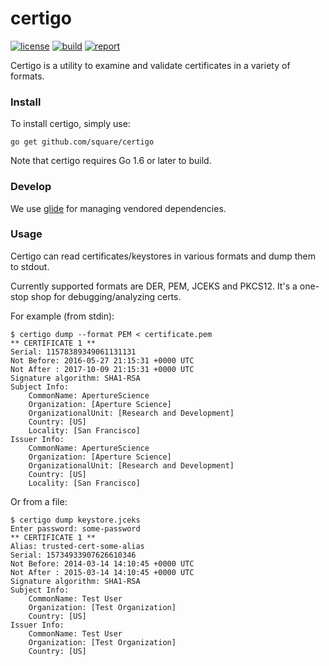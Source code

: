# certigo

[![license](http://img.shields.io/badge/license-apache_2.0-red.svg?style=flat)](https://raw.githubusercontent.com/square/certigo/master/LICENSE)
[![build](https://travis-ci.org/square/certigo.svg?branch=master)](https://travis-ci.org/square/certigo)
[![report](https://goreportcard.com/badge/github.com/square/certigo)](https://goreportcard.com/report/github.com/square/certigo)

Certigo is a utility to examine and validate certificates in a variety of formats.

### Install

To install certigo, simply use:

    go get github.com/square/certigo

Note that certigo requires Go 1.6 or later to build.

### Develop

We use [glide][1] for managing vendored dependencies. 

[1]: https://glide.sh

### Usage

Certigo can read certificates/keystores in various formats and dump them to stdout.

Currently supported formats are DER, PEM, JCEKS and PKCS12. It's a one-stop shop for debugging/analyzing certs.

For example (from stdin):

    $ certigo dump --format PEM < certificate.pem
    ** CERTIFICATE 1 **
    Serial: 11578389349061131131
    Not Before: 2016-05-27 21:15:31 +0000 UTC
    Not After : 2017-10-09 21:15:31 +0000 UTC
    Signature algorithm: SHA1-RSA
    Subject Info:
    	CommonName: ApertureScience
    	Organization: [Aperture Science]
    	OrganizationalUnit: [Research and Development]
    	Country: [US]
    	Locality: [San Francisco]
    Issuer Info:
    	CommonName: ApertureScience
    	Organization: [Aperture Science]
    	OrganizationalUnit: [Research and Development]
    	Country: [US]
    	Locality: [San Francisco]

Or from a file:

    $ certigo dump keystore.jceks 
    Enter password: some-password
    ** CERTIFICATE 1 **
    Alias: trusted-cert-some-alias
    Serial: 15734933907626610346
    Not Before: 2014-03-14 14:10:45 +0000 UTC
    Not After : 2015-03-14 14:10:45 +0000 UTC
    Signature algorithm: SHA1-RSA
    Subject Info:
    	CommonName: Test User
    	Organization: [Test Organization]
    	Country: [US]
    Issuer Info:
    	CommonName: Test User
    	Organization: [Test Organization]
    	Country: [US]
